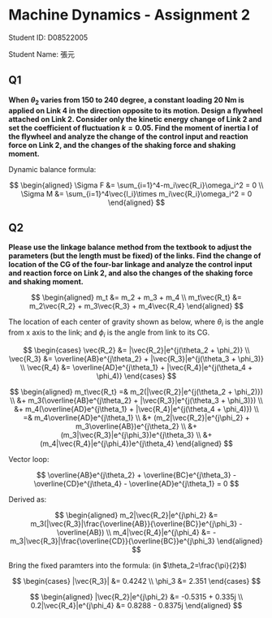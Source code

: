 # Machine Dynamics - Assignment 2

Student ID: D08522005

Student Name: 張元

## Q1

**When $\theta_2$ varies from 150 to 240 degree, a constant loading 20 Nm is applied on Link 4 in the direction
opposite to its motion. Design a flywheel attached on Link 2. Consider only the kinetic energy change of
Link 2 and set the coefficient of fluctuation $k = 0.05$. Find the moment of inertia I of the flywheel and
analyze the change of the control input and reaction force on Link 2, and the changes of the shaking force
and shaking moment.**

Dynamic balance formula:

$$
\begin{aligned}
\Sigma F &= \sum_{i=1}^4-m_i\vec{R_i}\omega_i^2 = 0
\\
\Sigma M &= \sum_{i=1}^4\vec{l_i}\times m_i\vec{R_i}\omega_i^2 = 0
\end{aligned}
$$



## Q2

**Please use the linkage balance method from the textbook to adjust the parameters (but the length must
be fixed) of the links. Find the change of location of the CG of the four-bar linkage and analyze the control
input and reaction force on Link 2, and also the changes of the shaking force and shaking moment.**

$$
\begin{aligned}
m_t &= m_2 + m_3 + m_4
\\
m_t\vec{R_t} &= m_2\vec{R_2} + m_3\vec{R_3} + m_4\vec{R_4}
\end{aligned}
$$

The location of each center of gravity shown as below,
where $\theta_i$ is the angle from x axis to the link;
and $\phi_i$ is the angle from link to its CG.

$$
\begin{cases}
\vec{R_2} &= |\vec{R_2}|e^{j(\theta_2 + \phi_2)}
\\
\vec{R_3} &= \overline{AB}e^{j\theta_2} + |\vec{R_3}|e^{j(\theta_3 + \phi_3)}
\\
\vec{R_4} &= \overline{AD}e^{j\theta_1} + |\vec{R_4}|e^{j(\theta_4 + \phi_4)}
\end{cases}
$$

$$
\begin{aligned}
m_t\vec{R_t} =& m_2(|\vec{R_2}|e^{j(\theta_2 + \phi_2)})
\\
&+ m_3(\overline{AB}e^{j\theta_2} + |\vec{R_3}|e^{j(\theta_3 + \phi_3)})
\\
&+ m_4(\overline{AD}e^{j\theta_1} + |\vec{R_4}|e^{j(\theta_4 + \phi_4)})
\\
=& m_4\overline{AD}e^{j\theta_1}
\\
&+ (m_2|\vec{R_2}|e^{j\phi_2} + m_3\overline{AB})e^{j\theta_2}
\\
&+ (m_3|\vec{R_3}|e^{j\phi_3})e^{j\theta_3}
\\
&+ (m_4|\vec{R_4}|e^{j\phi_4})e^{j\theta_4}
\end{aligned}
$$

Vector loop:

$$
\overline{AB}e^{j\theta_2} + \overline{BC}e^{j\theta_3} - \overline{CD}e^{j\theta_4} - \overline{AD}e^{j\theta_1} = 0
$$

Derived as:

$$
\begin{aligned}
m_2|\vec{R_2}|e^{j\phi_2} &= m_3(|\vec{R_3}|\frac{\overline{AB}}{\overline{BC}}e^{j\phi_3} - \overline{AB})
\\
m_4|\vec{R_4}|e^{j\phi_4} &= -m_3|\vec{R_3}|\frac{\overline{CD}}{\overline{BC}}e^{j\phi_3}
\end{aligned}
$$

Bring the fixed paramters into the formula: (in $\theta_2=\frac{\pi}{2}$)

$$
\begin{cases}
|\vec{R_3}| &= 0.4242
\\
\phi_3 &= 2.351
\end{cases}
$$

$$
\begin{aligned}
|\vec{R_2}|e^{j\phi_2} &= -0.5315 + 0.335j
\\
0.2|\vec{R_4}|e^{j\phi_4} &= 0.8288 - 0.8375j
\end{aligned}
$$
